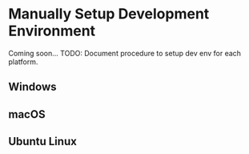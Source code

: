 # Manually Setup Development Environment
Coming soon...
TODO: Document procedure to setup dev env for each platform.

## Windows

## macOS

## Ubuntu Linux